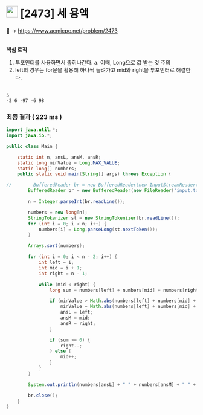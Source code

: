 # <img src="https://d2gd6pc034wcta.cloudfront.net/tier/13.svg" width="30"> [2473] 세 용액 

📌 → https://www.acmicpc.net/problem/2473 <br/><br/>

**핵심 로직**

1. 투포인터를 사용하면서 좁혀나간다. 
    a. 이때, Long으로 값 받는 것 주의
2. left의 경우는 for문을 활용해 하나씩 늘려가고 mid와 right을 투포인터로 해결한다. <br/><br/>

```
5
-2 6 -97 -6 98
```

### 최종 결과 ( 223 ms )

```java
import java.util.*;
import java.io.*;

public class Main {

    static int n, ansL, ansM, ansR;
    static long minValue = Long.MAX_VALUE;
    static long[] numbers;
    public static void main(String[] args) throws Exception {

//        BufferedReader br = new BufferedReader(new InputStreamReader(System.in));
        BufferedReader br = new BufferedReader(new FileReader("input.txt"));

        n = Integer.parseInt(br.readLine());

        numbers = new long[n];
        StringTokenizer st = new StringTokenizer(br.readLine());
        for (int i = 0; i < n; i++) {
            numbers[i] = Long.parseLong(st.nextToken());
        }

        Arrays.sort(numbers);

        for (int i = 0; i < n - 2; i++) {
            int left = i;
            int mid = i + 1;
            int right = n - 1;

            while (mid < right) {
                long sum = numbers[left] + numbers[mid] + numbers[right];

                if (minValue > Math.abs(numbers[left] + numbers[mid] + numbers[right])) {
                    minValue = Math.abs(numbers[left] + numbers[mid] + numbers[right]);
                    ansL = left;
                    ansM = mid;
                    ansR = right;
                }

                if (sum >= 0) {
                    right--;
                } else {
                    mid++;
                }
            }
        }

        System.out.println(numbers[ansL] + " " + numbers[ansM] + " " + numbers[ansR]);

        br.close();
    }
}
```
